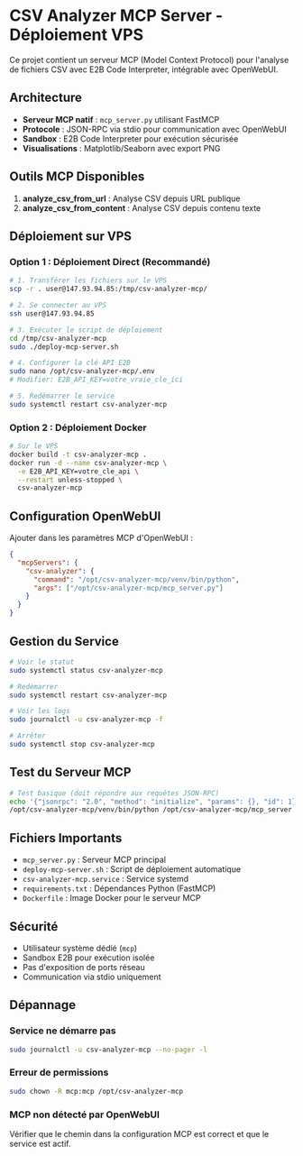 # CSV Analyzer MCP Server - Déploiement VPS

Ce projet contient un serveur MCP (Model Context Protocol) pour l'analyse de fichiers CSV avec E2B Code Interpreter, intégrable avec OpenWebUI.

## Architecture

- **Serveur MCP natif** : `mcp_server.py` utilisant FastMCP
- **Protocole** : JSON-RPC via stdio pour communication avec OpenWebUI
- **Sandbox** : E2B Code Interpreter pour exécution sécurisée
- **Visualisations** : Matplotlib/Seaborn avec export PNG

## Outils MCP Disponibles

1. **analyze_csv_from_url** : Analyse CSV depuis URL publique
2. **analyze_csv_from_content** : Analyse CSV depuis contenu texte

## Déploiement sur VPS

### Option 1 : Déploiement Direct (Recommandé)

```bash
# 1. Transférer les fichiers sur le VPS
scp -r . user@147.93.94.85:/tmp/csv-analyzer-mcp/

# 2. Se connecter au VPS
ssh user@147.93.94.85

# 3. Exécuter le script de déploiement
cd /tmp/csv-analyzer-mcp
sudo ./deploy-mcp-server.sh

# 4. Configurer la clé API E2B
sudo nano /opt/csv-analyzer-mcp/.env
# Modifier: E2B_API_KEY=votre_vraie_cle_ici

# 5. Redémarrer le service
sudo systemctl restart csv-analyzer-mcp
```

### Option 2 : Déploiement Docker

```bash
# Sur le VPS
docker build -t csv-analyzer-mcp .
docker run -d --name csv-analyzer-mcp \
  -e E2B_API_KEY=votre_cle_api \
  --restart unless-stopped \
  csv-analyzer-mcp
```

## Configuration OpenWebUI

Ajouter dans les paramètres MCP d'OpenWebUI :

```json
{
  "mcpServers": {
    "csv-analyzer": {
      "command": "/opt/csv-analyzer-mcp/venv/bin/python",
      "args": ["/opt/csv-analyzer-mcp/mcp_server.py"]
    }
  }
}
```

## Gestion du Service

```bash
# Voir le statut
sudo systemctl status csv-analyzer-mcp

# Redémarrer
sudo systemctl restart csv-analyzer-mcp

# Voir les logs
sudo journalctl -u csv-analyzer-mcp -f

# Arrêter
sudo systemctl stop csv-analyzer-mcp
```

## Test du Serveur MCP

```bash
# Test basique (doit répondre aux requêtes JSON-RPC)
echo '{"jsonrpc": "2.0", "method": "initialize", "params": {}, "id": 1}' | \
/opt/csv-analyzer-mcp/venv/bin/python /opt/csv-analyzer-mcp/mcp_server.py
```

## Fichiers Importants

- `mcp_server.py` : Serveur MCP principal
- `deploy-mcp-server.sh` : Script de déploiement automatique
- `csv-analyzer-mcp.service` : Service systemd
- `requirements.txt` : Dépendances Python (FastMCP)
- `Dockerfile` : Image Docker pour le serveur MCP

## Sécurité

- Utilisateur système dédié (`mcp`)
- Sandbox E2B pour exécution isolée
- Pas d'exposition de ports réseau
- Communication via stdio uniquement

## Dépannage

### Service ne démarre pas
```bash
sudo journalctl -u csv-analyzer-mcp --no-pager -l
```

### Erreur de permissions
```bash
sudo chown -R mcp:mcp /opt/csv-analyzer-mcp
```

### MCP non détecté par OpenWebUI
Vérifier que le chemin dans la configuration MCP est correct et que le service est actif.